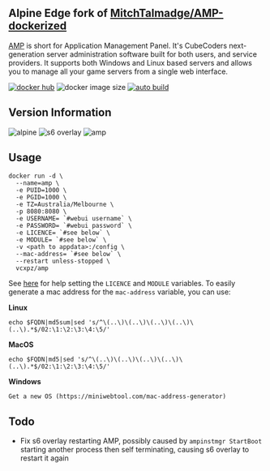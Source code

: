 ## Alpine Edge fork of [MitchTalmadge/AMP-dockerized](https://github.com/MitchTalmadge/AMP-dockerized/)
[AMP](https://cubecoders.com/AMP) is short for Application Management Panel. It's CubeCoders next-generation server administration software built for both users, and service providers. It supports both Windows and Linux based servers and allows you to manage all your game servers from a single web interface.

[![docker hub](https://img.shields.io/badge/docker%20hub-link-blue?style=for-the-badge&logo=docker)](https://hub.docker.com/repository/docker/vcxpz/amp) ![docker image size](https://img.shields.io/docker/image-size/vcxpz/amp?style=for-the-badge&logo=docker) [![auto build](https://img.shields.io/badge/auto%20build-disabled-grey?style=for-the-badge&logo=docker?color=d1aa67)](https://github.com/hydazz/docker-amp/actions?query=workflow%3A%22Cron+Update+CI%22)

## Version Information
![alpine](https://img.shields.io/badge/alpine-edge-0D597F?style=for-the-badge&logo=alpine-linux) ![s6 overlay](https://img.shields.io/badge/s6--overlay-2.1.0.2-blue?style=for-the-badge) ![amp](https://img.shields.io/badge/amp-2.0.8.10-blue?style=for-the-badge)

## Usage
```
docker run -d \
  --name=amp \
  -e PUID=1000 \
  -e PGID=1000 \
  -e TZ=Australia/Melbourne \
  -p 8080:8080 \
  -e USERNAME= `#webui username` \
  -e PASSWORD= `#webui password` \
  -e LICENCE= `#see below` \
  -e MODULE= `#see below` \
  -v <path to appdata>:/config \
  --mac-address= `#see below` \
  --restart unless-stopped \
  vcxpz/amp
```
See [here](https://github.com/MitchTalmadge/AMP-dockerized#environment-variables) for help setting the `LICENCE` and `MODULE` variables. To easily generate a mac address for the `mac-address` variable, you can use:

**Linux**

    echo $FQDN|md5sum|sed 's/^\(..\)\(..\)\(..\)\(..\)\(..\).*$/02:\1:\2:\3:\4:\5/'

**MacOS**

    echo $FQDN|md5|sed 's/^\(..\)\(..\)\(..\)\(..\)\(..\).*$/02:\1:\2:\3:\4:\5/'

**Windows**

    Get a new OS (https://miniwebtool.com/mac-address-generator)

## Todo
* Fix s6 overlay restarting AMP, possibly caused by `ampinstmgr StartBoot` starting another process then self terminating, causing s6 overlay to restart it again
